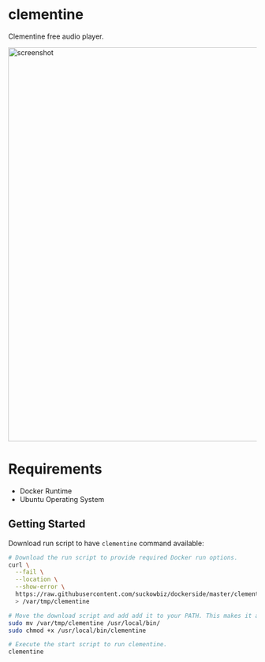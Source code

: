 # clementine

Clementine free audio player.

<img src="https://clementine-player.github.io/pages/images/screenshots/clementine-1.2-1.png" alt="screenshot" width="800" />

# Requirements

- Docker Runtime
- Ubuntu Operating System

## Getting Started

Download run script to have `clementine` command available:

```bash
# Download the run script to provide required Docker run options.
curl \
  --fail \
  --location \
  --show-error \
  https://raw.githubusercontent.com/suckowbiz/dockerside/master/clementine/clementine \
  > /var/tmp/clementine

# Move the download script and add add it to your PATH. This makes it available from command line.
sudo mv /var/tmp/clementine /usr/local/bin/
sudo chmod +x /usr/local/bin/clementine

# Execute the start script to run clementine.
clementine
```
